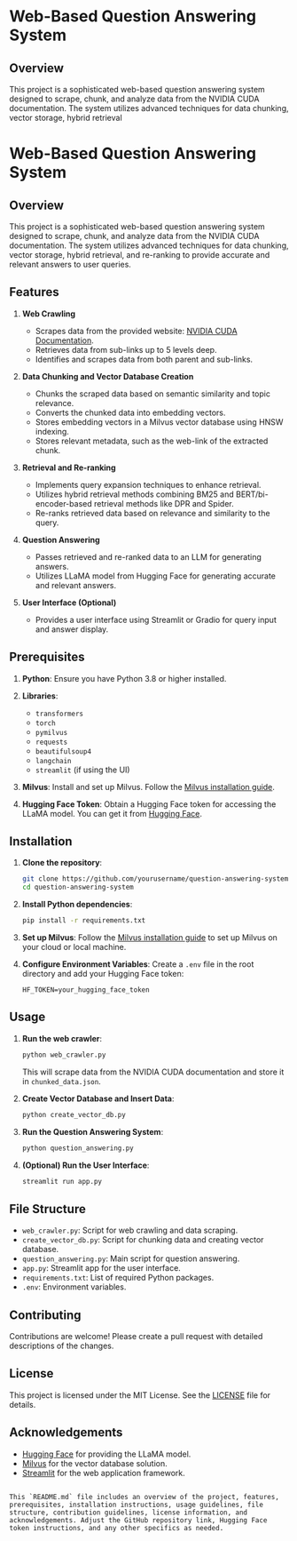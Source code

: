 
# Web-Based Question Answering System

## Overview

This project is a sophisticated web-based question answering system designed to scrape, chunk, and analyze data from the NVIDIA CUDA documentation. The system utilizes advanced techniques for data chunking, vector storage, hybrid retrieval


# Web-Based Question Answering System

## Overview

This project is a sophisticated web-based question answering system designed to scrape, chunk, and analyze data from the NVIDIA CUDA documentation. The system utilizes advanced techniques for data chunking, vector storage, hybrid retrieval, and re-ranking to provide accurate and relevant answers to user queries.

## Features

1. **Web Crawling**
   - Scrapes data from the provided website: [NVIDIA CUDA Documentation](https://docs.nvidia.com/cuda/).
   - Retrieves data from sub-links up to 5 levels deep.
   - Identifies and scrapes data from both parent and sub-links.

2. **Data Chunking and Vector Database Creation**
   - Chunks the scraped data based on semantic similarity and topic relevance.
   - Converts the chunked data into embedding vectors.
   - Stores embedding vectors in a Milvus vector database using HNSW indexing.
   - Stores relevant metadata, such as the web-link of the extracted chunk.

3. **Retrieval and Re-ranking**
   - Implements query expansion techniques to enhance retrieval.
   - Utilizes hybrid retrieval methods combining BM25 and BERT/bi-encoder-based retrieval methods like DPR and Spider.
   - Re-ranks retrieved data based on relevance and similarity to the query.

4. **Question Answering**
   - Passes retrieved and re-ranked data to an LLM for generating answers.
   - Utilizes LLaMA model from Hugging Face for generating accurate and relevant answers.

5. **User Interface (Optional)**
   - Provides a user interface using Streamlit or Gradio for query input and answer display.

## Prerequisites

1. **Python**: Ensure you have Python 3.8 or higher installed.
2. **Libraries**:
   - `transformers`
   - `torch`
   - `pymilvus`
   - `requests`
   - `beautifulsoup4`
   - `langchain`
   - `streamlit` (if using the UI)

3. **Milvus**: Install and set up Milvus. Follow the [Milvus installation guide](https://zilliz.com/blog/getting-started-with-a-milvus-connection).

4. **Hugging Face Token**: Obtain a Hugging Face token for accessing the LLaMA model. You can get it from [Hugging Face](https://huggingface.co).

## Installation

1. **Clone the repository**:
   ```sh
   git clone https://github.com/yourusername/question-answering-system.git
   cd question-answering-system
   ```

2. **Install Python dependencies**:
   ```sh
   pip install -r requirements.txt
   ```

3. **Set up Milvus**:
   Follow the [Milvus installation guide](https://zilliz.com/blog/getting-started-with-a-milvus-connection) to set up Milvus on your cloud or local machine.

4. **Configure Environment Variables**:
   Create a `.env` file in the root directory and add your Hugging Face token:
   ```env
   HF_TOKEN=your_hugging_face_token
   ```

## Usage

1. **Run the web crawler**:
   ```sh
   python web_crawler.py
   ```
   This will scrape data from the NVIDIA CUDA documentation and store it in `chunked_data.json`.

2. **Create Vector Database and Insert Data**:
   ```sh
   python create_vector_db.py
   ```

3. **Run the Question Answering System**:
   ```sh
   python question_answering.py
   ```

4. **(Optional) Run the User Interface**:
   ```sh
   streamlit run app.py
   ```

## File Structure

- `web_crawler.py`: Script for web crawling and data scraping.
- `create_vector_db.py`: Script for chunking data and creating vector database.
- `question_answering.py`: Main script for question answering.
- `app.py`: Streamlit app for the user interface.
- `requirements.txt`: List of required Python packages.
- `.env`: Environment variables.

## Contributing

Contributions are welcome! Please create a pull request with detailed descriptions of the changes.

## License

This project is licensed under the MIT License. See the [LICENSE](LICENSE) file for details.

## Acknowledgements

- [Hugging Face](https://huggingface.co) for providing the LLaMA model.
- [Milvus](https://milvus.io) for the vector database solution.
- [Streamlit](https://streamlit.io) for the web application framework.
```

This `README.md` file includes an overview of the project, features, prerequisites, installation instructions, usage guidelines, file structure, contribution guidelines, license information, and acknowledgements. Adjust the GitHub repository link, Hugging Face token instructions, and any other specifics as needed.
